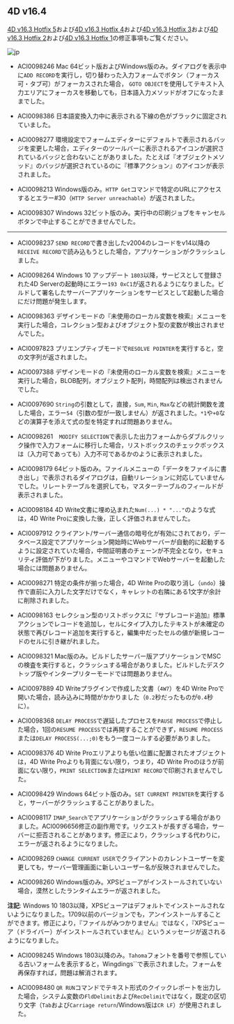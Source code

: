 ## 4D v16.4
[4D v16.3 Hotfix 5](https://github.com/4D-JP/release-notes/tree/master/v16/16.3/hf5/)および[4D v16.3 Hotfix 4](https://github.com/4D-JP/release-notes/tree/master/v16/16.3/hf4/)および[4D v16.3 Hotfix 3](https://github.com/4D-JP/release-notes/tree/master/v16/16.3/hf3/)および[4D v16.3 Hotfix 2](https://github.com/4D-JP/release-notes/tree/master/v16/16.3/hf2/)および[4D v16.3 Hotfix 1](https://github.com/4D-JP/release-notes/tree/master/v16/16.3/hf1/)の修正事項もご覧ください。

![jp](https://cloud.githubusercontent.com/assets/10509075/16182979/016305e0-36e7-11e6-816b-2335cc6f0abb.png)

* ACI0098246 Mac 64ビット版およびWindows版のみ。ダイアログを表示中に``ADD RECORD``を実行し，切り替わった入力フォームでボタン（フォーカス可・タブ可）がフォーカスされた場合， ``GOTO OBJECT``を使用してテキスト入力エリアにフォーカスを移動しても，日本語入力メソッドがオフになったままでした。

* ACI0098386 日本語変換入力中に表示される下線の色がブラックに固定されていました。

* ACI0098277 環境設定でフォームエディターにデフォルトで表示されるバッジを変更した場合，エディターのツールバーに表示されるアイコンが選択されているバッジと合わないことがありました。たとえば『オブジェクトメソッド』のバッジが選択されているのに『標準アクション』のアイコンが表示されました。

* ACI0098213 Windows版のみ。``HTTP Get``コマンドで特定のURLにアクセスするとエラー#30（``HTTP Server unreachable``）が返されました。

* ACI0098307 Windows 32ビット版のみ。実行中の印刷ジョブをキャンセルボタンで中止することができませんでした。

---

* ACI0098237 ``SEND RECORD``で書き出したv2004のレコードをv14以降の``RECEIVE RECORD``で読み込もうとした場合，アプリケーションがクラッシュしました。

* ACI0098264 Windows 10 アップデート ``1803``以降，サービスとして登録された4D Serverの起動時にエラー``193 0xC1``が返されるようになりました。ビルドして署名したサーバーアプリケーションをサービスとして起動した場合にだけ問題が発生します。

* ACI0098363 デザインモードの『未使用のローカル変数を検索』メニューを実行した場合，コレクション型およびオブジェクト型の変数が検出されませんでした。

* ACI0097823 プリエンプティブモードで``RESOLVE POINTER``を実行すると，空の文字列が返されました。

* ACI0097388 デザインモードの『未使用のローカル変数を検索』メニューを実行した場合，BLOB配列，オブジェクト配列，時間配列は検出されませんでした。

* ACI0097690 ``String``の引数として，直接，``Sum``, ``Min``, ``Max``などの統計関数を渡した場合，エラー``54``（引数の型が一致しません）が返されました。``*1``や``+0``などの演算子を添えて式の型を特定すれば問題ありません。

* ACI0098261　``MODIFY SELECTION``で表示した出力フォームからダブルクリック操作で入力フォームに移行した場合，リストボックスのチェックボックスは（入力可であっても）入力不可であるかのように表示されました。

* ACI0098179 64ビット版のみ。ファイルメニューの「データをファイルに書き出し」で表示されるダイアログは，自動リレーションに対応していませんでした。リレートテーブルを選択しても，マスターテーブルのフィールドが表示されました。

* ACI0098184 4D Write文書に埋め込まれた``Num(...) * "..."``のような式は，4D Write Proに変換した後，正しく評価されませんでした。

* ACI0097912 クライアント/サーバー通信の暗号化が有効にされており，データベース設定でアプリケーション開始時にWebサーバーが自動的に起動するように設定されていた場合，中間証明書のチェーンが不完全となり，セキュリティ評価が下がりました。メニューやコマンドでWebサーバーを起動した場合には問題ありません。

* ACI0098271 特定の条件が揃った場合，4D Write Proの取り消し（``undo``）操作で直前に入力した文字だけでなく，キャレットの右隣にある1文字が余計に削除されました。

* ACI0098163 セレクション型のリストボックスに『サブレコード追加』標準アクションでレコードを追加し，セルにタイプ入力したテキストが未確定の状態で再びレコード追加を実行すると，編集中だったセルの値が新規レコードのセルに引き継がれました。

* ACI0098321 Mac版のみ。ビルドしたサーバー版アプリケーションでMSCの検査を実行すると，クラッシュする場合がありました。ビルドしたデスクトップ版やインタープリターモードでは問題ありません。

* ACI0097889 4D Writeプラグインで作成した文書（``4W7``）を4D Write Proで開いた場合，読み込みに時間がかかりました（``0.2``秒だったものが``0.4``秒に）。

* ACI0098368 ``DELAY PROCESS``で遅延したプロセスを``PAUSE PROCESS``で停止した場合，1回の``RESUME PROCESS``では再開することができず，``RESUME PROCESS``または``DELAY PROCESS(...;0)``をもう一度コールする必要がありました。

* ACI0098376 4D Write Proエリアよりも低い位置に配置されたオブジェクトは，4D Write Proよりも背面にない限り，つまり，4D Write Proのほうが前面にない限り，``PRINT SELECTION``または``PRINT RECORD``で印刷されませんでした。

* ACI0098429 Windows 64ビット版のみ。``SET CURRENT PRINTER``を実行すると，サーバーがクラッシュすることがありました。

* ACI0098117 ``IMAP_Search``でアプリケーションがクラッシュする場合がありました。ACI0096656修正の副作用です。リクエストが長すぎる場合，サーバーに拒否されることがあります。修正により，クラッシュする代わりに，エラーが返されるようになりました。

* ACI0098269 ``CHANGE CURRENT USER``でクライアントのカレントユーザーを変更しても，サーバー管理画面に新しいユーザー名が反映されませんでした。

* ACI0098260 Windows版のみ。XPSビューアがインストールされていない場合，漠然としたランタイムエラーが返されました。

**注記**: Windows 10 1803以降，XPSビューアはデフォルトでインストールされないようになりました。1709以前のバージョンでも，アンインストールすることができます。修正により，『ファイルがみつかりません』ではなく，『XPSビューア（ドライバー）がインストールされていません』というメッセージが返されるようになりました。

* ACI0098245 Windows 1803以降のみ。``Tahoma``フォントを番号で参照している古いフォームを表示すると，Wingdings``で表示されました。フォームを再保存すれば，問題は解消されます。

* ACI0098480 ``QR RUN``コマンドでテキスト形式のクイックレポートを出力した場合，システム変数の``FldDelimit``および``RecDelimit``ではなく，既定の区切り文字（``Tab``および``Carriage return``/Windows版は``CR LF``）が使用されました。
